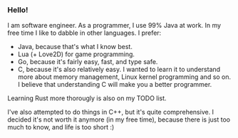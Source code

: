 ### Hello!

I am software engineer. As a programmer, I use 99% Java at work. In my free time
I like to dabble in other languages. I prefer:

- Java, because that's what I know best.
- Lua (+ Love2D) for game programming.
- Go, because it's fairly easy, fast, and type safe.
- C, because it's also relatively easy. I wanted to learn it to understand more
  about memory management, Linux kernel programming and so on. I believe that
  understanding C will make you a better programmer.

Learning Rust more thorougly is also on my TODO list.

I've also attempted to do things in C++, but it's quite comprehensive. I decided
it's not worth it anymore (in my free time), because there is just too much to
know, and life is too short :)
